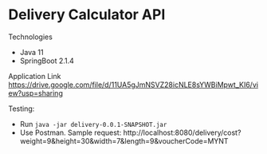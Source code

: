 # Delivery Calculator API

Technologies
* Java 11
* SpringBoot 2.1.4

Application Link
https://drive.google.com/file/d/11UA5gJmNSVZ28icNLE8sYWBiMpwt_KI6/view?usp=sharing


Testing:
* Run `java -jar delivery-0.0.1-SNAPSHOT.jar`
* Use Postman. Sample request: http://localhost:8080/delivery/cost?weight=9&height=30&width=7&length=9&voucherCode=MYNT

